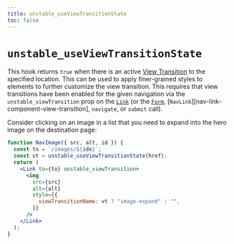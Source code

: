 ```yaml
---
title: unstable_useViewTransitionState
toc: false
---
```


# `unstable_useViewTransitionState`

This hook returns `true` when there is an active [View Transition][view-transitions] to the specified location. This can be used to apply finer-grained styles to elements to further customize the view transition. This requires that view transitions have been enabled for the given navigation via the `unstable_viewTransition` prop on the [`Link`][link-component-view-transition] (or the [`Form`][form-component-view-transition], \[`NavLink`]\[nav-link-component-view-transition], `navigate`, or `submit` call).

Consider clicking on an image in a list that you need to expand into the hero image on the destination page:

```jsx
function NavImage({ src, alt, id }) {
  const to = `/images/${idx}`;
  const vt = unstable_useViewTransitionState(href);
  return (
    <Link to={to} unstable_viewTransition>
      <img
        src={src}
        alt={alt}
        style={{
          viewTransitionName: vt ? "image-expand" : "",
        }}
      />
    </Link>
  );
}
```

[view-transitions]: https://developer.mozilla.org/en-US/docs/Web/API/View_Transitions_API
[link-component-view-transition]: ../components/link#unstableviewtransition
[form-component-view-transition]: ../components/form#unstableviewtransition
[nav-linnk-component-view-transition]: ../components/nav-link#unstableviewtransition
